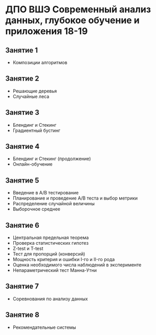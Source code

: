 # ДПО ВШЭ Современный анализ данных, глубокое обучение и приложения 18-19

## Занятие 1
* Композиции алгоритмов

## Занятие 2
* Решающие деревья
* Случайные леса

## Занятие 3
* Блендинг и Стекинг
* Градиентный бустинг

## Занятие 4
* Блендинг и Стекинг (продолжение)
* Онлайн-обучение

## Занятие 5
* Введение в A/B тестирование
* Планирование и проведение A/B теста и выбор метрики
* Распределение случайной величины
* Выборочное среднее

## Занятие 6
* Центральная предельная теорема
* Проверка статистических гипотез
* Z-test и T-test
* Тест для пропорций (конверсий)
* Мощность критерия и ошибки I-го и II-го рода
* Оценка необходимого числа наблюдений в эксперименте
* Непараметрический тест Манна-Утни


## Занятие 7
*  Соревнования по анализу данных


## Занятие 8
* Рекомендательные системы
